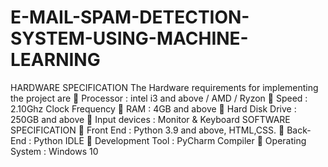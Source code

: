 # E-MAIL-SPAM-DETECTION-SYSTEM-USING-MACHINE-LEARNING


HARDWARE SPECIFICATION
The Hardware requirements for implementing the project are
 Processor : intel i3 and above / AMD / Ryzon
 Speed : 2.10Ghz Clock Frequency
 RAM : 4GB and above
 Hard Disk Drive : 250GB and above
 Input devices : Monitor & Keyboard
SOFTWARE SPECIFICATION
 Front End : Python 3.9 and above, HTML,CSS.
 Back-End : Python IDLE
 Development Tool : PyCharm Compiler
 Operating System : Windows 10
